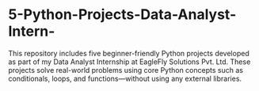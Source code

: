 # 5-Python-Projects-Data-Analyst-Intern-
This repository includes five beginner-friendly Python projects developed as part of my Data Analyst Internship at EagleFly Solutions Pvt. Ltd. These projects solve real-world problems using core Python concepts such as conditionals, loops, and functions—without using any external libraries.
